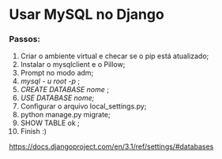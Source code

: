 # Usar MySQL no Django

### Passos:
1. Criar o ambiente virtual e checar se o pip está atualizado;
2. Instalar o mysqlclient e o Pillow;
3. Prompt no modo adm;
4. _mysql - u root -p_ ;
5. _CREATE DATABASE nome_ ;
6. _USE DATABASE nome;_
7. Configurar o arquivo local_settings.py;
8. python manage.py migrate;
9. SHOW TABLE ok ; 
10. Finish :)

https://docs.djangoproject.com/en/3.1/ref/settings/#databases




